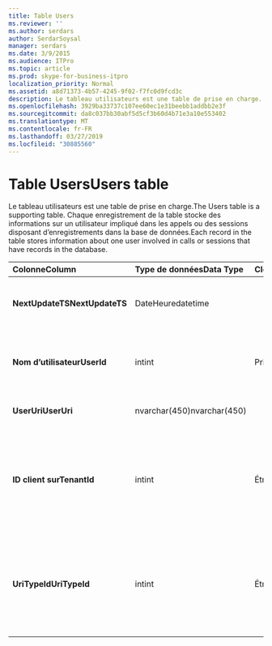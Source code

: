 ```yaml
---
title: Table Users
ms.reviewer: ''
ms.author: serdars
author: SerdarSoysal
manager: serdars
ms.date: 3/9/2015
ms.audience: ITPro
ms.topic: article
ms.prod: skype-for-business-itpro
localization_priority: Normal
ms.assetid: a8d71373-4b57-4245-9f02-f7fc0d9fcd3c
description: Le tableau utilisateurs est une table de prise en charge. Chaque enregistrement de la table stocke des informations sur un utilisateur impliqué dans les appels ou des sessions disposant d’enregistrements dans la base de données.
ms.openlocfilehash: 3929ba33737c107ee60ec1e31beebb1addbb2e3f
ms.sourcegitcommit: da8c037bb30abf5d5cf3b60d4b71e3a10e553402
ms.translationtype: MT
ms.contentlocale: fr-FR
ms.lasthandoff: 03/27/2019
ms.locfileid: "30885560"
---
```

# <a name="users-table"></a><span data-ttu-id="ea0eb-104">Table Users</span><span class="sxs-lookup"><span data-stu-id="ea0eb-104">Users table</span></span>
 
<span data-ttu-id="ea0eb-105">Le tableau utilisateurs est une table de prise en charge.</span><span class="sxs-lookup"><span data-stu-id="ea0eb-105">The Users table is a supporting table.</span></span> <span data-ttu-id="ea0eb-106">Chaque enregistrement de la table stocke des informations sur un utilisateur impliqué dans les appels ou des sessions disposant d’enregistrements dans la base de données.</span><span class="sxs-lookup"><span data-stu-id="ea0eb-106">Each record in the table stores information about one user involved in calls or sessions that have records in the database.</span></span>
  
|<span data-ttu-id="ea0eb-107">**Colonne**</span><span class="sxs-lookup"><span data-stu-id="ea0eb-107">**Column**</span></span>|<span data-ttu-id="ea0eb-108">**Type de données**</span><span class="sxs-lookup"><span data-stu-id="ea0eb-108">**Data Type**</span></span>|<span data-ttu-id="ea0eb-109">**Clé/Index**</span><span class="sxs-lookup"><span data-stu-id="ea0eb-109">**Key/Index**</span></span>|<span data-ttu-id="ea0eb-110">**Détails**</span><span class="sxs-lookup"><span data-stu-id="ea0eb-110">**Details**</span></span>|
|:-----|:-----|:-----|:-----|
|<span data-ttu-id="ea0eb-111">**NextUpdateTS**</span><span class="sxs-lookup"><span data-stu-id="ea0eb-111">**NextUpdateTS**</span></span> <br/> |<span data-ttu-id="ea0eb-112">DateHeure</span><span class="sxs-lookup"><span data-stu-id="ea0eb-112">datetime</span></span>  <br/> ||<span data-ttu-id="ea0eb-113">Horodatage pour utilisation interne.</span><span class="sxs-lookup"><span data-stu-id="ea0eb-113">Time stamp for internal use.</span></span>  <br/> |
|<span data-ttu-id="ea0eb-114">**Nom d’utilisateur**</span><span class="sxs-lookup"><span data-stu-id="ea0eb-114">**UserId**</span></span> <br/> |<span data-ttu-id="ea0eb-115">int</span><span class="sxs-lookup"><span data-stu-id="ea0eb-115">int</span></span>  <br/> |<span data-ttu-id="ea0eb-116">Principal</span><span class="sxs-lookup"><span data-stu-id="ea0eb-116">Primary</span></span>  <br/> |<span data-ttu-id="ea0eb-117">Numéro unique identifiant cet utilisateur.</span><span class="sxs-lookup"><span data-stu-id="ea0eb-117">Unique number identifying this user.</span></span>  <br/> |
|<span data-ttu-id="ea0eb-118">**UserUri**</span><span class="sxs-lookup"><span data-stu-id="ea0eb-118">**UserUri**</span></span> <br/> |<span data-ttu-id="ea0eb-119">nvarchar(450)</span><span class="sxs-lookup"><span data-stu-id="ea0eb-119">nvarchar(450)</span></span>  <br/> | <br/> |<span data-ttu-id="ea0eb-120">URI de l’utilisateur.</span><span class="sxs-lookup"><span data-stu-id="ea0eb-120">User URI.</span></span>  <br/> |
|<span data-ttu-id="ea0eb-121">**ID client sur**</span><span class="sxs-lookup"><span data-stu-id="ea0eb-121">**TenantId**</span></span> <br/> |<span data-ttu-id="ea0eb-122">int</span><span class="sxs-lookup"><span data-stu-id="ea0eb-122">int</span></span>  <br/> |<span data-ttu-id="ea0eb-123">Étrangère</span><span class="sxs-lookup"><span data-stu-id="ea0eb-123">Foreign</span></span>  <br/> |<span data-ttu-id="ea0eb-124">Cet ID de client. du utilisateur</span><span class="sxs-lookup"><span data-stu-id="ea0eb-124">This user's Tenant ID.</span></span> <span data-ttu-id="ea0eb-125">Consultez le [tableau des clients](tenants.md) pour plus d’informations.</span><span class="sxs-lookup"><span data-stu-id="ea0eb-125">See the [Tenants table](tenants.md) for more information.</span></span> <br/> |
|<span data-ttu-id="ea0eb-126">**UriTypeId**</span><span class="sxs-lookup"><span data-stu-id="ea0eb-126">**UriTypeId**</span></span> <br/> |<span data-ttu-id="ea0eb-127">int</span><span class="sxs-lookup"><span data-stu-id="ea0eb-127">int</span></span>  <br/> |<span data-ttu-id="ea0eb-128">Étrangère</span><span class="sxs-lookup"><span data-stu-id="ea0eb-128">Foreign</span></span>  <br/> |<span data-ttu-id="ea0eb-129">Type d’URI de cet utilisateur.</span><span class="sxs-lookup"><span data-stu-id="ea0eb-129">This user's URI type.</span></span> <span data-ttu-id="ea0eb-130">Consultez la [table UriTypes](uritypes.md) pour plus d’informations.</span><span class="sxs-lookup"><span data-stu-id="ea0eb-130">See the [UriTypes table](uritypes.md) for more information.</span></span> <br/> |
   

